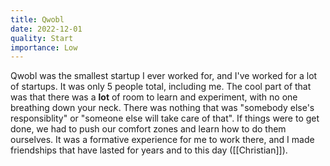 ```yaml
---
title: Qwobl
date: 2022-12-01
quality: Start
importance: Low
---
```


Qwobl was the smallest startup I ever worked for, and I've worked for a lot of startups. It was only 5 people total, including me. The cool part of that was that there was a **lot** of room to learn and experiment, with no one breathing down your neck. There was nothing that was "somebody else's responsiblity" or "someone else will take care of that". If things were to get done, we had to push our comfort zones and learn how to do them ourselves. It was a formative experience for me to work there, and I made friendships that have lasted for years and to this day ([[Christian]]).
